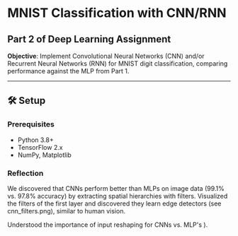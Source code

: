 # MNIST Classification with CNN/RNN

## Part 2 of Deep Learning Assignment  
**Objective**: Implement Convolutional Neural Networks (CNN) and/or Recurrent Neural Networks (RNN) for MNIST digit classification, comparing performance against the MLP from Part 1.

---

## 🛠️ Setup

### Prerequisites
- Python 3.8+
- TensorFlow 2.x
- NumPy, Matplotlib

### Reflection

We discovered that CNNs perform better than MLPs on image data (99.1% vs. 97.8% accuracy) by extracting spatial hierarchies with filters. Visualized the filters of the first layer and discovered they learn edge detectors (see cnn_filters.png), similar to human vision.

Understood the importance of input reshaping for CNNs vs. MLP's ).
